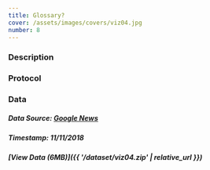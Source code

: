 ```yaml
---
title: Glossary?
cover: /assets/images/covers/viz04.jpg
number: 8
---
```

### Description



### Protocol

### Data
##### Data Source: [Google News](https://news.google.com/)
##### Timestamp: 11/11/2018
##### [View Data (6MB)]({{ '/dataset/viz04.zip' | relative_url }})
